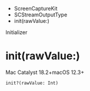 

- ScreenCaptureKit
- SCStreamOutputType
-  init(rawValue:) 

Initializer

# init(rawValue:)

Mac Catalyst 18.2+macOS 12.3+

``` source
init?(rawValue: Int)
```

